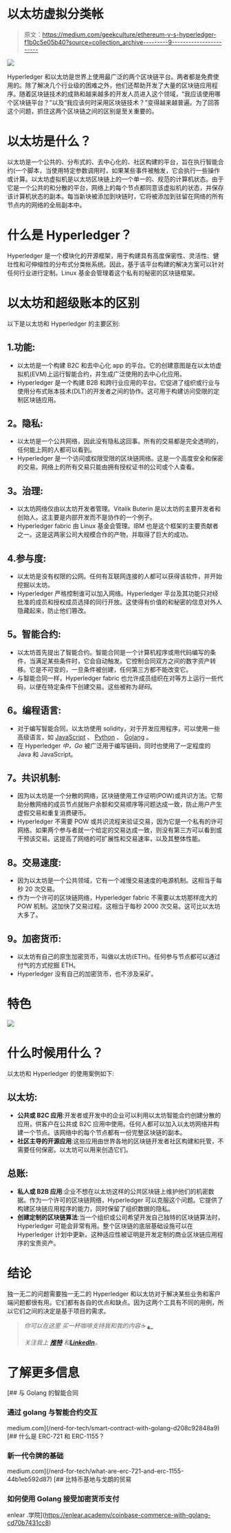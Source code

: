 # 以太坊虚拟分类帐

> 原文：<https://medium.com/geekculture/ethereum-v-s-hyperledger-f1b0c5e05b40?source=collection_archive---------9----------------------->

![](img/91ba7813dcaf0c8856da571ab7035dd9.png)

Hyperledger 和以太坊是世界上使用最广泛的两个区块链平台。两者都是免费使用的。除了解决几个行业级的困难之外，他们还帮助开发了大量的区块链应用程序。随着区块链技术的成熟和越来越多的开发人员进入这个领域，“我应该使用哪个区块链平台？”以及“我应该何时采用区块链技术？”变得越来越普遍。为了回答这个问题，抓住这两个区块链之间的区别是至关重要的。

# 以太坊是什么？

以太坊是一个公共的、分布式的、去中心化的、社区构建的平台，旨在执行智能合约(一个脚本，当使用特定参数调用时，如果某些事件被触发，它会执行一些操作或计算。以太坊虚拟机是以太坊区块链上的一个单一的、规范的计算机状态。由于它是一个公共的和分散的平台，网络上的每个节点都同意该虚拟机的状态，并保存该计算机状态的副本。每当新块被添加到块链时，它将被添加到驻留在网络的所有节点内的网络的全局副本中。

# 什么是 Hyperledger？

Hyperledger 是一个模块化的开源框架，用于构建具有高度保密性、灵活性、健壮性和可伸缩性的分布式分类帐系统。因此，基于该平台构建的解决方案可以针对任何行业进行定制。Linux 基金会管理着这个私有的秘密的区块链框架。

# 以太坊和超级账本的区别

以下是以太坊和 Hyperledger 的主要区别:

## 1.功能:

*   以太坊是一个构建 B2C 和去中心化 app 的平台。它的创建意图是在以太坊虚拟机(EVM)上运行智能合约，并生成广泛使用的去中心化应用。
*   Hyperledger 是一个构建 B2B 和跨行业应用的平台。它促进了组织或行业与使用分布式账本技术(DLT)的开发者之间的协作。这可用于构建访问受限的定制区块链应用。

## **2。隐私:**

*   以太坊是一个公共网络，因此没有隐私这回事。所有的交易都是完全透明的，任何能上网的人都可以看到。
*   Hyperledger 是一个访问或权限受限的区块链网络。这是一个高度安全和保密的交易。网络上的所有交易只能由拥有授权证书的公司或个人查看。

## **3。治理:**

*   以太坊网络仅由以太坊开发者管理。Vitalik Buterin 是以太坊的主要开发者和创始人。这主要是内部开发而不是协作的一个例子。
*   Hyperledger fabric 由 Linux 基金会管理。IBM 也是这个框架的主要贡献者之一。这是这两家公司大规模合作的产物，并取得了巨大的成功。

## 4.参与度:

*   以太坊是没有权限的公网。任何有互联网连接的人都可以获得该软件，并开始挖掘以太坊。
*   Hyperledger 严格控制谁可以加入网络。Hyperledger 平台及其功能只对经批准的成员和授权成员选择的同行开放。这使得有价值的和秘密的信息对外人隐藏起来，防止他们篡改。

## **5。智能合约:**

*   以太坊首先提出了智能合约。智能合同是一个计算机程序或用代码编写的条件，当满足某些条件时，它会自动触发。它控制合同双方之间的数字资产转移。它是不可变的，一旦条件被创建，任何第三方都不能改变它。
*   与智能合同一样，Hyperledger fabric 也允许成员组织在对等方上运行一些代码，以便在特定条件下创建交易。这些被称为*链码*。

## **6。编程语言:**

*   对于编写智能合同，以太坊使用 solidity，对于开发应用程序，可以使用一些高级语言，如 [JavaScript](https://www.geeksforgeeks.org/javascript-tutorial/) 、 [Python](https://www.geeksforgeeks.org/python-programming-language/) 、 [Golang](https://www.geeksforgeeks.org/golang/) 。
*   在 Hyperledger *中，Go* 被广泛用于编写链码，同时也使用了一定程度的 Java 和 JavaScript。

## **7。共识机制:**

*   因为以太坊是一个分散的网络，区块链使用工作证明(POW)或共识方法。它帮助分散网络的成员节点就账户余额和交易顺序等问题达成一致，防止用户产生虚假交易和重复消费硬币。
*   Hyperledger 不需要 POW 或共识流程来验证交易，因为它是一个私有的许可网络。如果两个参与者就一个给定的交易达成一致，则没有第三方可以看到或干预该交易。这提高了网络的可扩展性和交易速率，以及其整体性能。

## **8。交易速度:**

*   因为以太坊是一个公共领域，它有一个减慢交易速度的电源机制。这相当于每秒 20 次交易。
*   作为一个许可的区块链网络，Hyperledger fabric 不需要以太坊那样庞大的 POW 机制。这加快了交易过程。这相当于每秒 2000 次交易。这可比以太坊大多了。

## **9。加密货币:**

*   以太坊有自己的原生加密货币，叫做以太坊(ETH)。任何参与节点都可以通过付气的方式挖掘 ETH。
*   Hyperledger 没有自己的加密货币，也不涉及采矿。

# **特色**

![](img/89a0a888d2f61f330cea375211f69d42.png)

# 什么时候用什么？

以太坊和 Hyperledger 的使用案例如下:

## **以太坊:**

*   **公共或 B2C 应用**:开发者或开发中的企业可以利用以太坊智能合约创建分散的应用，供客户在公共或 B2C 应用中使用。任何人都可以加入以太坊网络并构建一个节点。该网络中的每个节点都有一份完整区块链的副本。
*   **社区主导的开源应用**:这些应用由世界各地的区块链开发者社区构建和托管，不需要任何保密。以太坊可以用来创造它们。

## **总账:**

*   **私人或 B2B 应用**:企业不想在以太坊这样的公共区块链上维护他们的机密数据。作为一个许可的区块链网络，Hyperledger 可以克服这个问题。它提供了构建区块链应用程序的能力，同时保留了组织数据的隐私。
*   **创建定制的区块链算法**:当一个组织或公司希望开发自己独特的区块链算法时，Hyperledger 可能会非常有用。整个区块链的底层基础设施可以在 Hyperledger 计划中更新。这种适应性被证明是开发定制的商业区块链应用程序的宝贵资产。

# 结论

独一无二的问题需要独一无二的 Hyperledger 和以太坊对于解决某些业务和客户端问题都很有用。它们都有各自的优点和缺点。因为这两个工具有不同的用例，所以它们之间的决定是基于项目的需求。

> *你可以在这里* *买一杯咖啡支持我和我的内容☕* [***。***](https://www.buymeacoffee.com/amanagarwal)
> 
> *关注我上* [***推特***](https://twitter.com/02amanag) *和*[***LinkedIn***](https://www.linkedin.com/in/02amanag/)*。*

# 了解更多信息

[](/nerd-for-tech/smart-contract-with-golang-d208c92848a9) [## 与 Golang 的智能合同

### 通过 golang 与智能合约交互

medium.com](/nerd-for-tech/smart-contract-with-golang-d208c92848a9) [](/nerd-for-tech/what-are-erc-721-and-erc-1155-44b1eb592d87) [## 什么是 ERC-721 和 ERC-1155？

### 新一代令牌的基础

medium.com](/nerd-for-tech/what-are-erc-721-and-erc-1155-44b1eb592d87) [](https://enlear.academy/coinbase-commerce-with-golang-cd70b7431cc8) [## 比特币基地与戈朗的贸易

### 如何使用 Golang 接受加密货币支付

enlear .学院](https://enlear.academy/coinbase-commerce-with-golang-cd70b7431cc8)